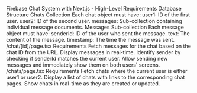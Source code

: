 Firebase Chat System with Next.js - High-Level Requirements
Database Structure
Chats Collection
Each chat object must have:
user1: ID of the first user.
user2: ID of the second user.
messages: Sub-collection containing individual message documents.
Messages Sub-collection
Each message object must have:
senderId: ID of the user who sent the message.
text: The content of the message.
timestamp: The time the message was sent.
/chat/[id]/page.tsx Requirements
Fetch messages for the chat based on the chat ID from the URL.
Display messages in real-time.
Identify sender by checking if senderId matches the current user.
Allow sending new messages and immediately show them on both users' screens.
/chats/page.tsx Requirements
Fetch chats where the current user is either user1 or user2.
Display a list of chats with links to the corresponding chat pages.
Show chats in real-time as they are created or updated.